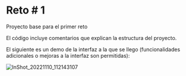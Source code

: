 # Reto # 1

Proyecto base para el primer reto

El código incluye comentarios que explican la estructura del proyecto.

El siguiente es un demo de la interfaz a la que se llego (funcionalidades adicionales o mejoras a la interfaz son permitidas):

![InShot_20221110_112143107](https://user-images.githubusercontent.com/92587379/201150319-61157634-c156-4b46-8017-ce33b7f86424.gif)
